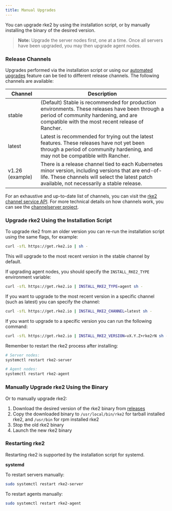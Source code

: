 ```yaml
---
title: Manual Upgrades
---
```



You can upgrade rke2 by using the installation script, or by manually installing the binary of the desired version.

>**Note:** Upgrade the server nodes first, one at a time. Once all servers have been upgraded, you may then upgrade agent nodes.

### Release Channels

Upgrades performed via the installation script or using our [automated upgrades](automated_upgrade.md) feature can be tied to different release channels. The following channels are available:

| Channel         |   Description  |
|-----------------|---------|
| stable          | (Default) Stable is recommended for production environments. These releases have been through a period of community hardening, and are compatible with the most recent release of Rancher. |
| latest          | Latest is recommended for trying out the latest features.  These releases have not yet been through a period of community hardening, and may not be compatible with Rancher. |
| v1.26 (example) | There is a release channel tied to each Kubernetes minor version, including versions that are end-of-life. These channels will select the latest patch available, not necessarily a stable release. |

For an exhaustive and up-to-date list of channels, you can visit the [rke2 channel service API](https://update.rke2.io/v1-release/channels). For more technical details on how channels work, you can see the [channelserver project](https://github.com/rancher/channelserver).

### Upgrade rke2 Using the Installation Script

To upgrade rke2 from an older version you can re-run the installation script using the same flags, for example:

```sh
curl -sfL https://get.rke2.io | sh -
```
This will upgrade to the most recent version in the stable channel by default.

If upgrading agent nodes, you should specify the `INSTALL_RKE2_TYPE` environment variable:
```sh
curl -sfL https://get.rke2.io | INSTALL_RKE2_TYPE=agent sh -
```

If you want to upgrade to the most recent version in a specific channel (such as latest) you can specify the channel:
```sh
curl -sfL https://get.rke2.io | INSTALL_RKE2_CHANNEL=latest sh -
```

If you want to upgrade to a specific version you can run the following command:

```sh
curl -sfL https://get.rke2.io | INSTALL_RKE2_VERSION=vX.Y.Z+rke2rN sh -
```

Remember to restart the rke2 process after installing:

```sh
# Server nodes:
systemctl restart rke2-server

# Agent nodes:
systemctl restart rke2-agent
```

### Manually Upgrade rke2 Using the Binary

Or to manually upgrade rke2:

1. Download the desired version of the rke2 binary from [releases](https://github.com/rancher/rke2/releases)
2. Copy the downloaded binary to `/usr/local/bin/rke2` for tarball installed rke2, and `/usr/bin` for rpm installed rke2
3. Stop the old rke2 binary
4. Launch the new rke2 binary

### Restarting rke2

Restarting rke2 is supported by the installation script for systemd.

**systemd**

To restart servers manually:
```sh
sudo systemctl restart rke2-server
```

To restart agents manually:
```sh
sudo systemctl restart rke2-agent
```
